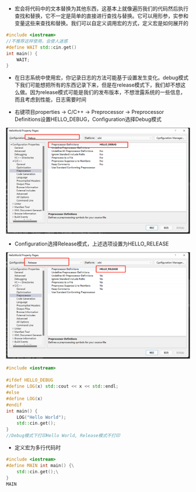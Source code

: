 - 宏会将代码中的文本替换为其他东西，这基本上就像遍历我们的代码然后执行查找和替换，它不一定是简单的直接进行查找与替换。它可以用形参，实参和变量这些来查找和替换。我们可以自定义调用宏的方式，定义宏是如何展开的

```c++
#include <iostream>
//不推荐这样使用，会使人迷惑
#define WAIT std::cin.get()
int main() {
    WAIT;
}
```

- 在日志系统中使用宏，你记录日志的方法可能基于设置发生变化。debug模式下我们可能想把所有的东西记录下来，但是在release模式下，我们却不想这么做。因为release模式可能是我们的发布版本，不想泄露系统的一些信息，而且考虑到性能，日志需要时间

- 右键项目properties -> C/C++ -> Preprocessor -> Preprocessor Definitions设置HELLO_DEBUG，Configuration选择Debug模式

![](./images/HELLO_DEBUG.jpg)

- Configuration选择Release模式，上述选项设置为HELLO_RELEASE

![](./images/HELLO_RELEASE.jpg)

```c++
#include <iostream>

#ifdef HELLO_DEBUG
#define LOG(x) std::cout << x << std::endl;
#else
#define LOG(x)
#endif
int main() {
    LOG("Hello World");
    std::cin.get();
}
//Debug模式下打印Hello World, Release模式不打印
```

- 定义宏为多行代码时

```c++
#include <iostream>
#define MAIN int main() {\
    std::cin.get();\
}
MAIN
```

